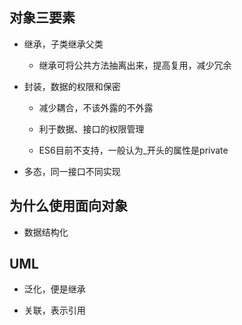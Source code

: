 ## 对象三要素

- 继承，子类继承父类

    - 继承可将公共方法抽离出来，提高复用，减少冗余

- 封装，数据的权限和保密

    - 减少耦合，不该外露的不外露
    
    - 利于数据、接口的权限管理
    
    - ES6目前不支持，一般认为_开头的属性是private

- 多态，同一接口不同实现



## 为什么使用面向对象

- 数据结构化



## UML

- 泛化，便是继承

- 关联，表示引用